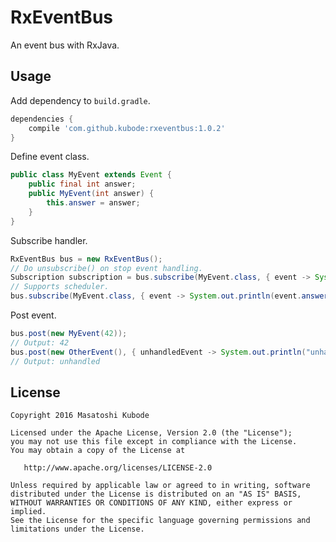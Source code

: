 RxEventBus
===

An event bus with RxJava.


Usage
---

Add dependency to `build.gradle`.

```gradle
dependencies {
    compile 'com.github.kubode:rxeventbus:1.0.2'
}
```

Define event class.

```java
public class MyEvent extends Event {
    public final int answer;
    public MyEvent(int answer) {
        this.answer = answer;
    }
}
```

Subscribe handler.

```java
RxEventBus bus = new RxEventBus();
// Do unsubscribe() on stop event handling.
Subscription subscription = bus.subscribe(MyEvent.class, { event -> System.out.println(event.answer) });
// Supports scheduler.
bus.subscribe(MyEvent.class, { event -> System.out.println(event.answer) }, Schedulers.io());
```

Post event.

```java
bus.post(new MyEvent(42));
// Output: 42
bus.post(new OtherEvent(), { unhandledEvent -> System.out.println("unhandled") });
// Output: unhandled
```


License
---

```text
Copyright 2016 Masatoshi Kubode

Licensed under the Apache License, Version 2.0 (the "License");
you may not use this file except in compliance with the License.
You may obtain a copy of the License at

   http://www.apache.org/licenses/LICENSE-2.0

Unless required by applicable law or agreed to in writing, software
distributed under the License is distributed on an "AS IS" BASIS,
WITHOUT WARRANTIES OR CONDITIONS OF ANY KIND, either express or implied.
See the License for the specific language governing permissions and
limitations under the License.
```
